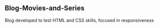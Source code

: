 Blog-Movies-and-Series
-------------------------------------------------------------------

Blog developed to test HTML and CSS skills, focused in responsiveness
